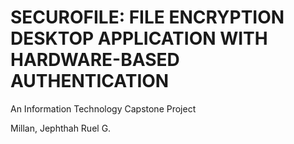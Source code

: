 # SECUROFILE: FILE ENCRYPTION DESKTOP APPLICATION WITH HARDWARE-BASED AUTHENTICATION

An Information Technology Capstone Project

Millan, Jephthah Ruel G.

